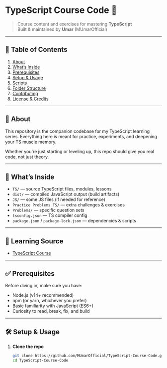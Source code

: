 # TypeScript Course Code 📘

> Course content and exercises for mastering **TypeScript**  
> Built & maintained by **Umar** (MUmarOfficial)  

---

## 🚀 Table of Contents

1. [About](#about)  
2. [What’s Inside](#whats-inside)  
3. [Prerequisites](#prerequisites)  
4. [Setup & Usage](#setup--usage)  
5. [Scripts](#scripts)  
6. [Folder Structure](#folder-structure)  
7. [Contributing](#contributing)  
8. [License & Credits](#license--credits)  

---

## 📖 About

This repository is the companion codebase for my TypeScript learning series. Everything here is meant for practice, experiments, and deepening your TS muscle memory.

Whether you're just starting or leveling up, this repo should give you real code, not just theory.

---

## 📂 What’s Inside

- `TS/` — source TypeScript files, modules, lessons  
- `dist/` — compiled JavaScript output (build artifacts)  
- `JS/` — some JS files (if needed for reference)  
- `Practice Problems TS/` — extra challenges & exercises  
- `Problems/` — specific question sets  
- `tsconfig.json` — TS compiler config  
- `package.json` / `package-lock.json` — dependencies & scripts  

---

## 🏫 Learning Source

- [TypeScript Course](https://www.youtube.com/watch?v=rRAVqEFnT1s)

---

## ✅ Prerequisites

Before diving in, make sure you have:

- Node.js (v14+ recommended)  
- npm (or yarn, whichever you prefer)  
- Basic familiarity with JavaScript (ES6+)  
- Curiosity to read, break, fix, and build  

---

## 🛠 Setup & Usage

1. **Clone the repo**  
   ```bash
   git clone https://github.com/MUmarOfficial/TypeScript-Course-Code.git
   cd TypeScript-Course-Code
